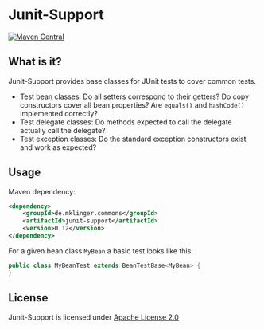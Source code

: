 Junit-Support
=============

[![Maven Central](https://img.shields.io/maven-central/v/de.mklinger.commons/junit-support.svg)](http://search.maven.org/#search%7Cgav%7C1%7Cg%3A%22de.mklinger.commons%22%20AND%20a%3A%22junit-support%22)


What is it?
--

Junit-Support provides base classes for JUnit tests to cover common tests.

- Test bean classes: Do all setters correspond to their getters? Do copy
  constructors cover all bean properties? Are `equals()` and
  `hashCode()` implemented correctly?
- Test delegate classes: Do methods expected to call the delegate actually
  call the delegate?
- Test exception classes: Do the standard exception constructors exist and
  work as expected?


Usage
--

Maven dependency:

```xml
<dependency>
    <groupId>de.mklinger.commons</groupId>
    <artifactId>junit-support</artifactId>
    <version>0.12</version>
</dependency>
```

For a given bean class `MyBean` a basic test looks like this:

```java
public class MyBeanTest extends BeanTestBase<MyBean> {
}
```

License
--

Junit-Support is licensed under [Apache License 2.0](https://www.apache.org/licenses/LICENSE-2.0)

